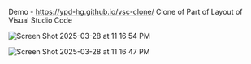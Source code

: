 Demo - https://ypd-hg.github.io/vsc-clone/
Clone of Part of Layout of Visual Studio Code

![Screen Shot 2025-03-28 at 11 16 54 PM](https://github.com/user-attachments/assets/78d7ad4d-30c0-44f0-93fa-dd26ad19940b)

![Screen Shot 2025-03-28 at 11 16 47 PM](https://github.com/user-attachments/assets/1372c825-5dcd-4d85-8369-c27f33dd9321)
